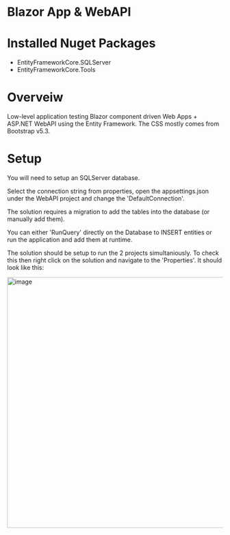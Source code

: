 # Blazor App & WebAPI

# Installed Nuget Packages

- EntityFrameworkCore.SQLServer
- EntityFrameworkCore.Tools

# Overveiw

Low-level application testing Blazor component driven Web Apps + ASP.NET WebAPI using the Entity Framework. The CSS mostly comes from Bootstrap v5.3.

# Setup

You will need to setup an SQLServer database.

Select the connection string from properties, open the appsettings.json under the WebAPI project and change the 'DefaultConnection'.

The solution requires a migration to add the tables into the database (or manually add them).

You can either 'RunQuery' directly on the Database to INSERT entities or run the application and add them at runtime. 

The solution should be setup to run the 2 projects simultaniously. To check this then right click on the solution and navigate to the 'Properties'. It should look like this:

<img width="584" alt="image" src="https://github.com/user-attachments/assets/c478ef9d-7f06-4284-8de6-8b489578075f" />
